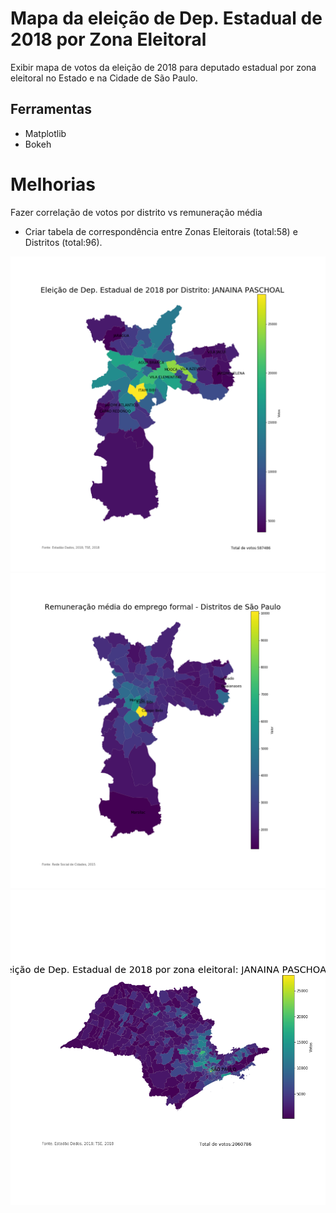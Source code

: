 # Mapa da eleição de Dep. Estadual de 2018 por Zona Eleitoral

Exibir mapa de votos da eleição de 2018 para deputado estadual por zona eleitoral no Estado e na Cidade de São Paulo.

## Ferramentas
- Matplotlib
- Bokeh

# Melhorias
Fazer correlação de votos por distrito vs remuneração média
- Criar tabela de correspondência entre Zonas Eleitorais (total:58) e Distritos (total:96).

![Screenshot](sp-distrito-17317.png)
![Screenshot](remuneracao-media-distritos.png)
![Screenshot](sp-estado-17317.png)
